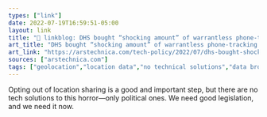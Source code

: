 ```yaml
---
types: ["link"]
date: 2022-07-19T16:59:51-05:00
layout: link
title: "🔗 linkblog: DHS bought “shocking amount” of warrantless phone-tracking data, ACLU says | Ars Technica'"
art_title: "DHS bought “shocking amount” of warrantless phone-tracking data, ACLU says | Ars Technica"
art_link: "https://arstechnica.com/tech-policy/2022/07/dhs-bought-shocking-amount-of-warrantless-phone-tracking-data-aclu-says/"
sources: ["arstechnica.com"]
tags: ["geolocation","location data","no technical solutions","data brokers","Homeland Security","mass surveillance","surveillance"]
---
```

Opting out of location sharing is a good and important step, but there are no tech solutions to this horror—only political ones. We need good legislation, and we need it now.
 

